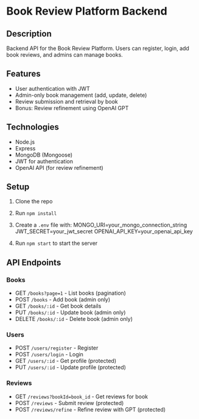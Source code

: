 # Book Review Platform Backend

## Description
Backend API for the Book Review Platform. Users can register, login, add book reviews, and admins can manage books.

## Features
- User authentication with JWT
- Admin-only book management (add, update, delete)
- Review submission and retrieval by book
- Bonus: Review refinement using OpenAI GPT

## Technologies
- Node.js
- Express
- MongoDB (Mongoose)
- JWT for authentication
- OpenAI API (for review refinement)

## Setup
1. Clone the repo  
2. Run `npm install`  
3. Create a `.env` file with:
MONGO_URI=your_mongo_connection_string
JWT_SECRET=your_jwt_secret
OPENAI_API_KEY=your_openai_api_key

4. Run `npm start` to start the server

## API Endpoints

### Books
- GET `/books?page=1` - List books (pagination)
- POST `/books` - Add book (admin only)
- GET `/books/:id` - Get book details
- PUT `/books/:id` - Update book (admin only)
- DELETE `/books/:id` - Delete book (admin only)

### Users
- POST `/users/register` - Register
- POST `/users/login` - Login
- GET `/users/:id` - Get profile (protected)
- PUT `/users/:id` - Update profile (protected)

### Reviews
- GET `/reviews?bookId=book_id` - Get reviews for book
- POST `/reviews` - Submit review (protected)
- POST `/reviews/refine` - Refine review with GPT (protected)



